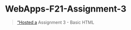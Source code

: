 # WebApps-F21-Assignment-3
>[“Hosted a](https://github.com/44-563-WebApps-F21/webapps-f21-assignment-3-KattamuriSaiteja/settings/pages)
Assignment 3 - Basic HTML
